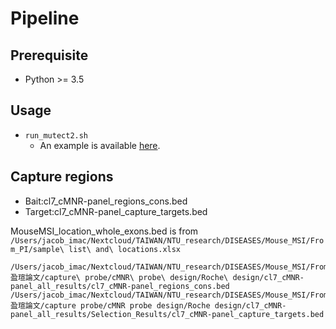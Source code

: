 # Pipeline

## Prerequisite

- Python >= 3.5

## Usage

- `run_mutect2.sh`
  - An example is available [here](https://github.com/Jacob-s-Lab/CML/blob/12fc6b5071c5f747f1b90fe295d90410bc3f47c6/somatic_run.sh).

## Capture regions
- Bait:cl7_cMNR-panel_regions_cons.bed  
- Target:cl7_cMNR-panel_capture_targets.bed  

MouseMSI_location_whole_exons.bed is from `/Users/jacob_imac/Nextcloud/TAIWAN/NTU_research/DISEASES/Mouse_MSI/From_PI/sample\ list\ and\ locations.xlsx`

``` shell
/Users/jacob_imac/Nextcloud/TAIWAN/NTU_research/DISEASES/Mouse_MSI/From_PI/Ref_盈瑄論文/capture\ probe/cMNR\ probe\ design/Roche\ design/cl7_cMNR-panel_all_results/cl7_cMNR-panel_regions_cons.bed
/Users/jacob_imac/Nextcloud/TAIWAN/NTU_research/DISEASES/Mouse_MSI/From_PI/Ref_盈瑄論文/capture probe/cMNR probe design/Roche design/cl7_cMNR-panel_all_results/Selection_Results/cl7_cMNR-panel_capture_targets.bed
```
